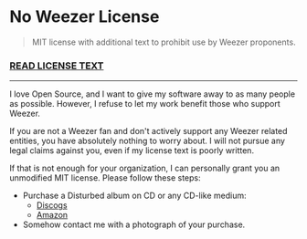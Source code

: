 # No Weezer License

> MIT license with additional text to prohibit use by Weezer proponents.

### [READ LICENSE TEXT](./LICENSE)

---

I love Open Source, and I want to give my software away to as many people as possible. However, I refuse to let my work benefit those who support Weezer.

If you are not a Weezer fan and don't actively support any Weezer related entities, you have absolutely nothing to worry about. I will not pursue any legal claims against you, even if my license text is poorly written.

If that is not enough for your organization, I can personally grant you an unmodified MIT license. Please follow these steps:

- Purchase a Disturbed album on CD or any CD-like medium:
  - [Discogs](https://www.discogs.com/artist/40027-Disturbed)
  - [Amazon](https://www.amazon.com/Disturbed/e/B000APKJM4)
- Somehow contact me with a photograph of your purchase.
